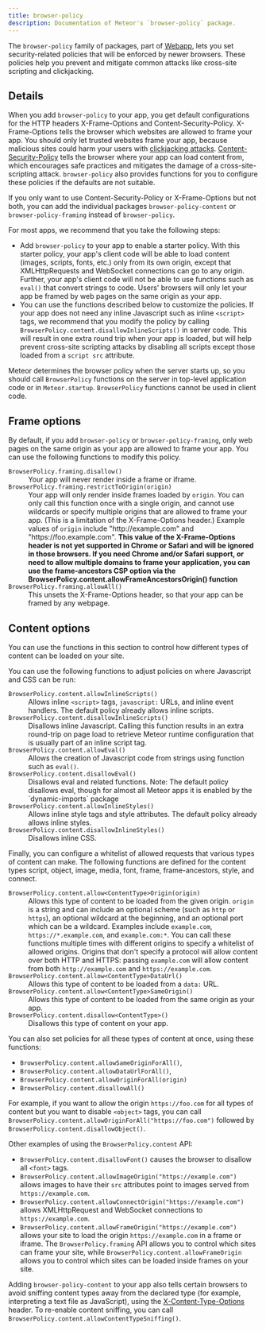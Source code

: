 ```yaml
---
title: browser-policy
description: Documentation of Meteor's `browser-policy` package.
---
```


The `browser-policy` family of packages, part of
[Webapp](https://github.com/meteor/meteor/tree/master/packages/webapp), lets you
set security-related policies that will be enforced by newer browsers. These 
policies help you prevent and mitigate common attacks like cross-site scripting 
and clickjacking.

## Details

When you add `browser-policy` to your app, you get default configurations for
the HTTP headers X-Frame-Options and Content-Security-Policy. X-Frame-Options
tells the browser which websites are allowed to frame your app. You should only
let trusted websites frame your app, because malicious sites could harm your
users with [clickjacking attacks](https://www.owasp.org/index.php/Clickjacking).
[Content-Security-Policy](https://developer.mozilla.org/en-US/docs/Security/CSP/Introducing_Content_Security_Policy)
tells the browser where your app can load content from, which encourages safe
practices and mitigates the damage of a cross-site-scripting attack.
`browser-policy` also provides functions for you to configure these policies if
the defaults are not suitable.

If you only want to use Content-Security-Policy or X-Frame-Options but not both,
you can add the individual packages `browser-policy-content` or
`browser-policy-framing` instead of `browser-policy`.

For most apps, we recommend that you take the following steps:

* Add `browser-policy` to your app to enable a starter policy. With this starter
policy, your app's client code will be able to load content (images, scripts,
fonts, etc.) only from its own origin, except that XMLHttpRequests and WebSocket
connections can go to any origin. Further, your app's client code will not be
able to use functions such as `eval()` that convert strings to code. Users'
browsers will only let your app be framed by web pages on the same origin as
your app.
* You can use the functions described below to customize the policies. If your
app does not need any inline Javascript such as inline `<script>` tags, we
recommend that you modify the policy by calling
`BrowserPolicy.content.disallowInlineScripts()` in server code. This will result
in one extra round trip when your app is loaded, but will help prevent
cross-site scripting attacks by disabling all scripts except those loaded from a
`script src` attribute.

Meteor determines the browser policy when the server starts up, so you should
call `BrowserPolicy` functions on the server in top-level application code or in
`Meteor.startup`. `BrowserPolicy` functions cannot be used in client code.

## Frame options

By default, if you add `browser-policy` or `browser-policy-framing`, only web 
pages on the same origin as your app are allowed to frame your app. You can use
the following functions to modify this policy.

<dl>

<dt><code>BrowserPolicy.framing.disallow()</code><dt>
<dd>Your app will never render inside a frame or iframe.</dd>

<dt><code>BrowserPolicy.framing.restrictToOrigin(origin)</code></dt>
<dd>
Your app will only render inside frames loaded by
<code>origin</code>. You can only call this function once with a
single origin, and cannot use wildcards or specify multiple origins
that are allowed to frame your app. (This is a limitation of the
X-Frame-Options header.) Example values of <code>origin</code> include
"http://example.com" and "https://foo.example.com". <b>This value of
the X-Frame-Options header is not yet supported in Chrome or Safari
and will be ignored in those browsers. If you need Chrome and/or Safari
support, or need to allow multiple domains to frame your application,
you can use the frame-ancestors CSP option via the
BrowserPolicy.content.allowFrameAncestorsOrigin() function </b>
</dd>


<dt><code>BrowserPolicy.framing.allowAll()</code><dt>
<dd>
This unsets the X-Frame-Options header, so that your app can be framed by
any webpage.
</dd>
</dl>

## Content options

You can use the functions in this section to control how different types of
content can be loaded on your site.

You can use the following functions to adjust policies on where Javascript and
CSS can be run:

<dl>

<dt><code>BrowserPolicy.content.allowInlineScripts()</code></dt>
<dd>
Allows inline <code>&lt;script&gt;</code> tags,
<code>javascript:</code> URLs, and inline event handlers.  The default
policy already allows inline scripts.
</dd>

<dt><code>BrowserPolicy.content.disallowInlineScripts()</code></dt>
<dd>
Disallows inline Javascript. Calling this function results in an extra
round-trip on page load to retrieve Meteor runtime configuration that
is usually part of an inline script tag.
</dd>

<dt><code>BrowserPolicy.content.allowEval()</code></dt>
<dd>
Allows the creation of Javascript code from strings using function such as <code>eval()</code>.
</dd>

<dt><code>BrowserPolicy.content.disallowEval()</code></dt>
<dd>
Disallows eval and related functions. Note: The default policy disallows eval, 
though for almost all Meteor apps it is enabled by the `dynamic-imports` package
</dd>

<dt><code>BrowserPolicy.content.allowInlineStyles()</code></dt>
<dd>
Allows inline style tags and style attributes. The default policy already allows
inline styles.
</dd>

<dt><code>BrowserPolicy.content.disallowInlineStyles()</code></dt>
<dd>
Disallows inline CSS.
</dd>

</dl>

Finally, you can configure a whitelist of allowed requests that various types of
content can make. The following functions are defined for the content types
script, object, image, media, font, frame, frame-ancestors, style, and connect.

<dl>

<dt><code>BrowserPolicy.content.allow&lt;ContentType&gt;Origin(origin)</code></dt>
<dd>
Allows this type of content to be loaded from the given
origin. <code>origin</code> is a string and can include an optional
scheme (such as <code>http</code> or <code>https</code>), an optional
wildcard at the beginning, and an optional port which can be a
wildcard. Examples include <code>example.com</code>,
<code>https://*.example.com</code>, and
<code>example.com:*</code>. You can call these functions multiple
times with different origins to specify a whitelist of allowed
origins. Origins that don't specify a protocol will allow content over
both HTTP and HTTPS: passing <code>example.com</code> will allow
content from both <code>http://example.com</code> and
<code>https://example.com</code>.
<dd>

<dt><code>BrowserPolicy.content.allow&lt;ContentType&gt;DataUrl()</code></dt>
<dd>
Allows this type of content to be loaded from a <code>data:</code> URL.
</dd>

<dt><code>BrowserPolicy.content.allow&lt;ContentType&gt;SameOrigin()</code></dt>
<dd>
Allows this type of content to be loaded from the same origin as your app.
</dd>

<dt><code>BrowserPolicy.content.disallow&lt;ContentType&gt;()</code></dt>
<dd>
Disallows this type of content on your app.
</dd>

</dl>

You can also set policies for all these types of content at once, using these
functions:

* `BrowserPolicy.content.allowSameOriginForAll()`,
* `BrowserPolicy.content.allowDataUrlForAll()`,
* `BrowserPolicy.content.allowOriginForAll(origin)`
* `BrowserPolicy.content.disallowAll()`

For example, if you want to allow the
origin `https://foo.com` for all types of content but you want to disable
`<object>` tags, you can call
`BrowserPolicy.content.allowOriginForAll("https://foo.com")` followed by
`BrowserPolicy.content.disallowObject()`.

Other examples of using the `BrowserPolicy.content` API:

* `BrowserPolicy.content.disallowFont()` causes the browser to disallow all
`<font>` tags.
* `BrowserPolicy.content.allowImageOrigin("https://example.com")`
allows images to have their `src` attributes point to images served from
`https://example.com`.
* `BrowserPolicy.content.allowConnectOrigin("https://example.com")` allows XMLHttpRequest
and WebSocket connections to `https://example.com`.
* `BrowserPolicy.content.allowFrameOrigin("https://example.com")` allows
your site to load the origin `https://example.com` in a frame or
iframe. The `BrowserPolicy.framing` API allows you to control which
sites can frame your site, while
`BrowserPolicy.content.allowFrameOrigin` allows you to control which
sites can be loaded inside frames on your site.

Adding `browser-policy-content` to your app also tells certain
browsers to avoid sniffing content types away from the declared type
(for example, interpreting a text file as JavaScript), using the
[X-Content-Type-Options](http://msdn.microsoft.com/en-us/library/ie/gg622941%28v=vs.85%29.aspx)
header. To re-enable content sniffing, you can call
`BrowserPolicy.content.allowContentTypeSniffing()`.
